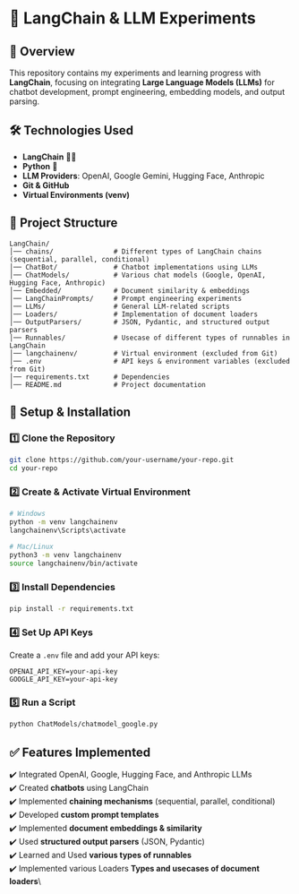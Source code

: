 # 🚀 LangChain & LLM Experiments

## 📌 Overview

This repository contains my experiments and learning progress with **LangChain**, focusing on integrating **Large Language Models (LLMs)** for chatbot development, prompt engineering, embedding models, and output parsing.

## 🛠️ Technologies Used

- **LangChain** 🦜🔗
- **Python** 🐍
- **LLM Providers**: OpenAI, Google Gemini, Hugging Face, Anthropic
- **Git & GitHub**
- **Virtual Environments (venv)**

## 📂 Project Structure

```
LangChain/
│── chains/               # Different types of LangChain chains (sequential, parallel, conditional)
│── ChatBot/              # Chatbot implementations using LLMs
│── ChatModels/           # Various chat models (Google, OpenAI, Hugging Face, Anthropic)
│── Embedded/             # Document similarity & embeddings
│── LangChainPrompts/     # Prompt engineering experiments
│── LLMs/                 # General LLM-related scripts
│── Loaders/              # Implementation of document loaders
│── OutputParsers/        # JSON, Pydantic, and structured output parsers
│── Runnables/            # Usecase of different types of runnables in LangChain
│── langchainenv/         # Virtual environment (excluded from Git)
│── .env                  # API keys & environment variables (excluded from Git)
│── requirements.txt      # Dependencies
│── README.md             # Project documentation
```

## 🚀 Setup & Installation

### **1️⃣ Clone the Repository**

```sh
git clone https://github.com/your-username/your-repo.git
cd your-repo
```

### **2️⃣ Create & Activate Virtual Environment**

```sh
# Windows
python -m venv langchainenv
langchainenv\Scripts\activate

# Mac/Linux
python3 -m venv langchainenv
source langchainenv/bin/activate
```

### **3️⃣ Install Dependencies**

```sh
pip install -r requirements.txt
```

### **4️⃣ Set Up API Keys**

Create a `.env` file and add your API keys:

```
OPENAI_API_KEY=your-api-key
GOOGLE_API_KEY=your-api-key
```

### **5️⃣ Run a Script**

```sh
python ChatModels/chatmodel_google.py
```

## ✅ Features Implemented

✔️ Integrated OpenAI, Google, Hugging Face, and Anthropic LLMs\
✔️ Created **chatbots** using LangChain\
✔️ Implemented **chaining mechanisms** (sequential, parallel, conditional)\
✔️ Developed **custom prompt templates**\
✔️ Implemented **document embeddings & similarity**\
✔️ Used **structured output parsers** (JSON, Pydantic)\
✔️ Learned and Used **various types of runnables**\
✔️ Implemented various Loaders **Types and usecases of document loaders**\



